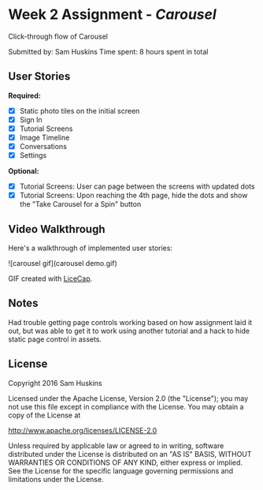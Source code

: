 # Week 2 Assignment - *Carousel*
Click-through flow of Carousel

Submitted by: Sam Huskins
Time spent: 8 hours spent in total

## User Stories
**Required:**
* [x] Static photo tiles on the initial screen
* [x] Sign In
* [x] Tutorial Screens
* [x] Image Timeline
* [x] Conversations
* [x] Settings

**Optional:**
* [x] Tutorial Screens: User can page between the screens with updated dots
* [x] Tutorial Screens: Upon reaching the 4th page, hide the dots and show the "Take Carousel for a Spin" button

## Video Walkthrough 

Here's a walkthrough of implemented user stories:

![carousel gif](carousel demo.gif)

GIF created with [LiceCap](http://www.cockos.com/licecap/).


## Notes

Had trouble getting page controls working based on how assignment laid it out, but was able to get it to work using another tutorial and a hack to hide static page control in assets. 

## License

Copyright 2016 Sam Huskins

Licensed under the Apache License, Version 2.0 (the "License");
you may not use this file except in compliance with the License.
You may obtain a copy of the License at

http://www.apache.org/licenses/LICENSE-2.0

Unless required by applicable law or agreed to in writing, software
distributed under the License is distributed on an "AS IS" BASIS,
WITHOUT WARRANTIES OR CONDITIONS OF ANY KIND, either express or implied.
See the License for the specific language governing permissions and
limitations under the License.
